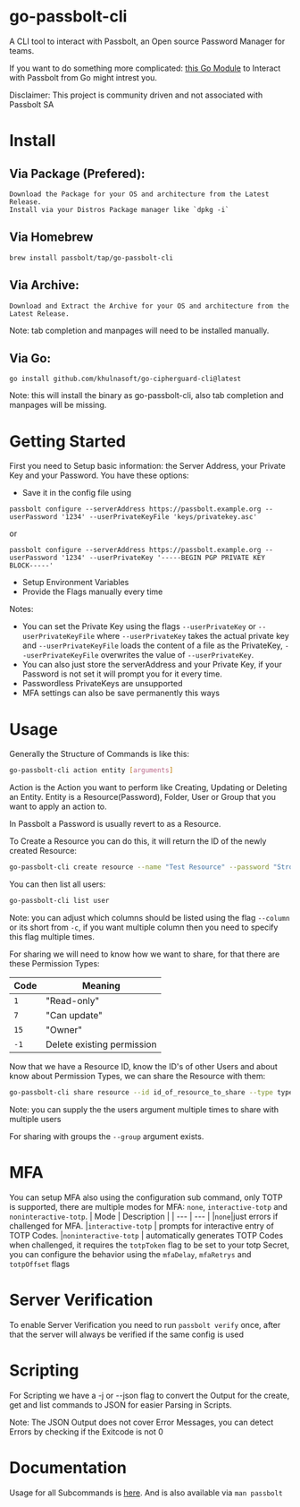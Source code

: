 # go-passbolt-cli
A CLI tool to interact with Passbolt, an Open source Password Manager for teams.

If you want to do something more complicated: [this Go Module](https://github.com/passbolt/go-passbolt) to Interact with Passbolt from Go might intrest you.


Disclaimer: This project is community driven and not associated with Passbolt SA
# Install

## Via Package (Prefered):
    Download the Package for your OS and architecture from the Latest Release.
    Install via your Distros Package manager like `dpkg -i`

## Via Homebrew
    brew install passbolt/tap/go-passbolt-cli

## Via Archive:
    Download and Extract the Archive for your OS and architecture from the Latest Release.
Note: tab completion and manpages will need to be installed manually.

## Via Go:
    go install github.com/khulnasoft/go-cipherguard-cli@latest
Note: this will install the binary as go-passbolt-cli, also tab completion and manpages will be missing.

# Getting Started
First you need to Setup basic information: the Server Address, your Private Key and your Password.
You have these options:
- Save it in the config file using
```
passbolt configure --serverAddress https://passbolt.example.org --userPassword '1234' --userPrivateKeyFile 'keys/privatekey.asc' 
```
or
```
passbolt configure --serverAddress https://passbolt.example.org --userPassword '1234' --userPrivateKey '-----BEGIN PGP PRIVATE KEY BLOCK-----' 
```
- Setup Environment Variables
- Provide the Flags manually every time

Notes:
- You can set the Private Key using the flags `--userPrivateKey` or `--userPrivateKeyFile` where `--userPrivateKey` takes the actual private key and `--userPrivateKeyFile` loads the content of a file as the PrivateKey, `--userPrivateKeyFile` overwrites the value of `--userPrivateKey`.
- You can also just store the serverAddress and your Private Key, if your Password is not set it will prompt you for it every time.
- Passwordless PrivateKeys are unsupported
- MFA settings can also be save permanently this ways

# Usage

Generally the Structure of Commands is like this:
```bash
go-passbolt-cli action entity [arguments]
```

Action is the Action you want to perform like Creating, Updating or Deleting an Entity.
Entity is a Resource(Password), Folder, User or Group that you want to apply an action to.

In Passbolt a Password is usually revert to as a Resource.

To Create a Resource you can do this, it will return the ID of the newly created Resource:
```bash
go-passbolt-cli create resource --name "Test Resource" --password "Strong Password"
```

You can then list all users:
```bash
go-passbolt-cli list user
```
Note: you can adjust which columns should be listed using the flag `--column` or its short from `-c`, if you want multiple column then you need to specify this flag multiple times.


For sharing we will need to know how we want to share, for that there are these Permission Types:

| Code | Meaning | 
| --- | --- | 
| `1` | "Read-only" | 
| `7` | "Can update" | 
| `15` | "Owner" |
| `-1` | Delete existing permission | 

Now that we have a Resource ID, know the ID's of other Users and about know about Permission Types, we can share the Resource with them:
```bash
go-passbolt-cli share resource --id id_of_resource_to_share --type type_of_permission --user id_of_user_to_share_with
```
Note: you can supply the the users argument multiple times to share with multiple users

For sharing with groups the `--group` argument exists.

# MFA
You can setup MFA also using the configuration sub command, only TOTP is supported, there are multiple modes for MFA: `none`, `interactive-totp` and `noninteractive-totp`. 
| Mode | Description |
| --- | --- |
|`none`|just errors if challenged for MFA.
|`interactive-totp` | prompts for interactive entry of TOTP Codes.
|`noninteractive-totp` | automatically generates TOTP Codes when challenged, it requires the `totpToken` flag to be set to your totp Secret, you can configure the behavior using the `mfaDelay`, `mfaRetrys` and `totpOffset` flags


# Server Verification
To enable Server Verification you need to run `passbolt verify` once, after that the server will always be verified if the same config is used

# Scripting
For Scripting we have a -j or --json flag to convert the Output for the create, get and list commands to JSON for easier Parsing in Scripts.

Note: The JSON Output does not cover Error Messages, you can detect Errors by checking if the Exitcode is not 0

# Documentation
Usage for all Subcommands is [here](https://github.com/khulnasoft/go-cipherguard-cli/wiki/passbolt).
And is also available via `man passbolt`

